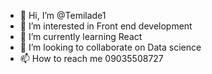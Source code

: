 - 👋 Hi, I’m @Temilade1
- 👀 I’m interested in Front end development
- 🌱 I’m currently learning React
- 💞️ I’m looking to collaborate on Data science
- 📫 How to reach me 09035508727

<!---
Temilade1/Temilade1 is a ✨ special ✨ repository because its `README.md` (this file) appears on your GitHub profile.
You can click the Preview link to take a look at your changes.
--->
